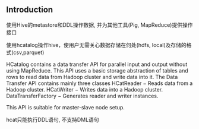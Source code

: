 ## Introduction
使用Hive的metastore和DDL操作数据, 并为其他工具(Pig, MapReduce)提供操作接口    

使用hcatalog操作hive，使用户无需关心数据存储在何处(hdfs, local)及存储的格式(csv,parquet)

HCatalog contains a data transfer API for parallel input and output without using MapReduce.
This API uses a basic storage abstraction of tables and rows to read data from Hadoop cluster and write data into it.
The Data Transfer API contains mainly three classes
    HCatReader − Reads data from a Hadoop cluster.
    HCatWriter − Writes data into a Hadoop cluster.
    DataTransferFactory − Generates reader and writer instances.

This API is suitable for master-slave node setup.

hcat只能执行DDL语句, 不支持DML语句  
